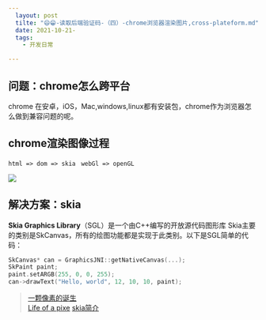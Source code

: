 ```yaml
---
  layout: post
  tilte: "😄😁-读取后端验证码-（四）-chrome浏览器渲染图片,cross-plateform.md"
  date: 2021-10-21-
  tags: 
    - 开发日常

---
```


## 问题：chrome怎么跨平台
chrome 在安卓，iOS，Mac,windows,linux都有安装包，chrome作为浏览器怎么做到兼容问题的呢。

## chrome渲染图像过程

`html => dom => skia `
`webGl => openGL`

![](https://upload-images.jianshu.io/upload_images/15312191-7e4f1719e8dc88b9.png?imageMogr2/auto-orient/strip%7CimageView2/2/w/1240)

## 解决方案：skia 

 **Skia Graphics Library**（SGL）是一个由C++编写的开放源代码图形库
Skia主要的类别是SkCanvas，所有的绘图功能都是实现于此类别。以下是SGL简单的代码：

```c
SkCanvas* can = GraphicsJNI::getNativeCanvas(...);      
SkPaint paint;    
paint.setARGB(255, 0, 0, 255);
can->drawText("Hello, world", 12, 10, 10, paint);
```

>[一颗像素的诞生](https://mp.weixin.qq.com/s/QoFrdmxdRJG5ETQp5Ua3-A)\
[Life of a pixe](https://www.youtube.com/watch?v=m-J-tbAlFic)
> [skia简介](https://www.daimajiaoliu.com/daima/47da647f6900408)
